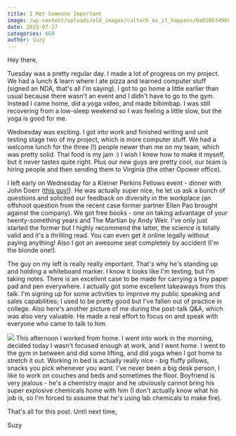 ```yaml
---
title: I Met Someone Important
image: /wp-content/uploads/old_images/caltech_as_it_happens/6a0105349b8251970b01b7c7afd3b6970b.jpg
date: 2015-07-27
categories: 668
author: Suzy
---
```



Hey there,

Tuesday was a pretty regular day. I made a lot of progress on my project. We had a lunch &amp; learn where I ate pizza and learned computer stuff (signed an NDA, that's all I'm saying). I got to go home a little earlier than usual because there wasn't an event and I didn't have to go to the gym. Instead I came home, did a yoga video, and made bibimbap. I was still recovering from a low-sleep weekend so I was feeling a little slow, but the yoga is good for me.

Wednesday was exciting. I got into work and finished writing and unit testing stage two of my project, which is more computer stuff. We had a welcome lunch for the three (!) people newer than me on my team, which was pretty solid. Thai food is my jam :) I wish I knew how to make it myself, but it never tastes quite right. Plus our new guys are pretty cool, our team is hiring people and then sending them to Virginia (the other Opower office).

I left early on Wednesday for a Kleiner Perkins Fellows event - dinner with John Doerr ([this guy!](https://lmgtfy.com/?q=john+doerr)). He was actually super nice, he let us ask a bunch of questions and solicited our feedback on diversity in the workplace (an offshoot question from the recent case former partner Ellen Pao brought against the company). We got free books - one on taking advantage of your twenty-something years and The Martian by Andy Weir. I've only just started the former but I highly recommend the latter, the science is totally valid and it's a thrilling read. You can even get it online legally without paying anything! Also I got an awesome seat completely by accident (I'm the blonde one!).

The guy on my left is really really important. That's why he's standing up and holding a whiteboard marker. I know it looks like I'm texting, but I'm taking notes. There is an excellent case to be made for carrying a tiny paper pad and pen everywhere. I actually got some excellent takeaways from this talk. I'm signing up for some activities to improve my public speaking and sales capabilities; I used to be pretty good but I've fallen out of practice in college. Also here's another picture of me during the post-talk Q&amp;A, which was also very valuable. He made a real effort to focus on and speak with everyone who came to talk to him.


![](/old_images/caltech_as_it_happens/6a0105349b8251970b01bb0853ea50970d.jpg)
This afternoon I worked from home. I went into work in the morning, decided today I wasn't focused enough at work, and I went home. I went to the gym in between and did some lifting, and did yoga when I got home to stretch it out. Working in bed is actually really nice - big fluffy pillows, snacks you pick whenever you want. I've never been a big desk person, I like to work on couches and beds and sometimes the floor. Boyfriend is very jealous - he's a chemistry major and he obviously cannot bring his super explosive chemicals home with him (I don't actually know what his job is, so I'm forced to assume that he's using lab chemicals to make fire).

That's all for this post. Until next time,

Suzy


